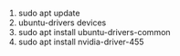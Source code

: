 1. sudo apt update
2. ubuntu-drivers devices
3. sudo apt install ubuntu-drivers-common
4. sudo apt install nvidia-driver-455